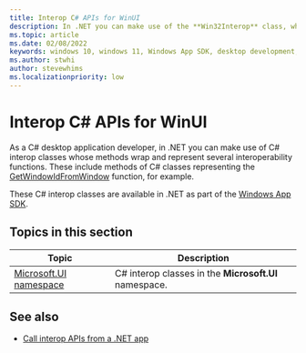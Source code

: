```yaml
---
title: Interop C# APIs for WinUI
description: In .NET you can make use of the **Win32Interop** class, whose methods wrap and represent several interoperability functions including the [GetWindowIdFromWindow](/windows/windows-app-sdk/api/win32/microsoft.ui.interop/nf-microsoft-ui-interop-getwindowidfromwindow) function.
ms.topic: article
ms.date: 02/08/2022
keywords: windows 10, windows 11, Windows App SDK, desktop development, winui, Windows UI Library, app sdk, C#, interop
ms.author: stwhi
author: stevewhims
ms.localizationpriority: low
---
```


# Interop C# APIs for WinUI

As a C# desktop application developer, in .NET you can make use of C# interop classes whose methods wrap and represent several interoperability functions. These include methods of C# classes representing the [GetWindowIdFromWindow](/windows/windows-app-sdk/api/win32/microsoft.ui.interop/nf-microsoft-ui-interop-getwindowidfromwindow) function, for example.

These C# interop classes are available in .NET as part of the [Windows App SDK](/windows/apps/windows-app-sdk/).

## Topics in this section

| Topic | Description |
| - | - |
| [Microsoft.UI namespace](microsoft.ui/microsoft.ui.md) | C# interop classes in the **Microsoft.UI** namespace. |

## See also

* [Call interop APIs from a .NET app](/windows/apps/desktop/modernize/winrt-com-interop-csharp)
